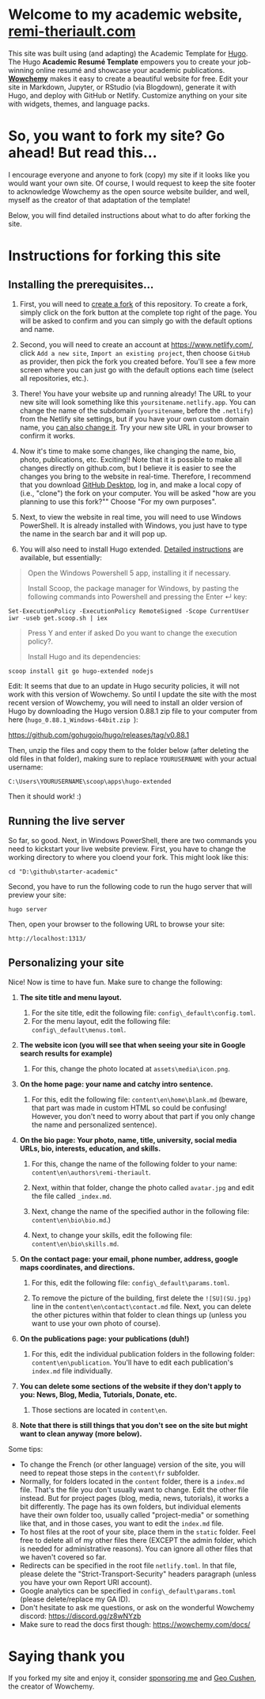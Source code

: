 
# Welcome to my academic website, [remi-theriault.com](https://remi-theriault.com)

This site was built using (and adapting) the Academic Template for [Hugo](https://github.com/gohugoio/hugo). The Hugo **Academic Resumé Template** empowers you to create your job-winning online resumé and showcase your academic publications. [**Wowchemy**](https://wowchemy.com) makes it easy to create a beautiful website for free. Edit your site in Markdown, Jupyter, or RStudio (via Blogdown), generate it with Hugo, and deploy with GitHub or Netlify. Customize anything on your site with widgets, themes, and language packs.

# So, you want to fork my site? Go ahead! But read this...

I encourage everyone and anyone to fork (copy) my site if it looks like you would want your own site. Of course, I would request to keep the site footer to acknowledge Wowchemy as the open source website builder, and well, myself as the creator of that adaptation of the template!

Below, you will find detailed instructions about what to do after forking the site.

# Instructions for forking this site

## Installing the prerequisites...

1. First, you will need to [create a fork](https://docs.github.com/en/get-started/quickstart/fork-a-repo) of this repository. To create a fork, simply click on the fork button at the complete top right of the page. You will be asked to confirm and you can simply go with the default options and name.

1. Second, you will need to create an account at https://www.netlify.com/, click `Add a new site`, `Import an existing project`, then choose `GitHub` as provider, then pick the fork you created before. You'll see a few more screen where you can just go with the default options each time (select all repositories, etc.).

1. There! You have your website up and running already! The URL to your new site will look something like this `yoursitename.netlify.app`. You can change the name of the subdomain (`yoursitename`, before the `.netlify`) from the Netlify site settings, but if you have your own custom domain name, you [can also change it](https://www.netlify.com/blog/2021/12/20/how-to-add-custom-domains-to-netlify-sites/). Try your new site URL in your browser to confirm it works.

1. Now it's time to make some changes, like changing the name, bio, photo, publications, etc. Exciting!! Note that it is possible to make all changes directly on github.com, but I believe it is easier to see the changes you bring to the website in real-time. Therefore, I recommend that you download [GitHub Desktop](https://desktop.github.com/), log in, and make a local copy of (i.e., "clone") the fork on your computer. You will be asked "how are you planning to use this fork?"" Choose "For my own purposes".

1. Next, to view the website in real time, you will need to use Windows PowerShell. It is already installed with Windows, you just have to type the name in the search bar and it will pop up.

1. You will also need to install Hugo extended. [Detailed instructions](https://wowchemy.com/docs/getting-started/install-hugo-extended/#cms) are available, but essentially:

> Open the Windows Powershell 5 app, installing it if necessary.
>
> Install Scoop, the package manager for Windows, by pasting the following commands into Powershell and pressing the Enter ↵ key:

```
Set-ExecutionPolicy -ExecutionPolicy RemoteSigned -Scope CurrentUser
iwr -useb get.scoop.sh | iex
```

> Press Y and enter if asked Do you want to change the execution policy?.
>
> Install Hugo and its dependencies:

```
scoop install git go hugo-extended nodejs
```

Edit: It seems that due to an update in Hugo security policies, it will not work with this version of Wowchemy. So until I update the site with the most recent version of Wowchemy, you will need to install an older version of Hugo by downloading the Hugo version 0.88.1 zip file to your computer from here (`hugo_0.88.1_Windows-64bit.zip
`): 

https://github.com/gohugoio/hugo/releases/tag/v0.88.1

Then, unzip the files and copy them to the folder below (after deleting the old files in that folder), making sure to replace `YOURUSERNAME` with your actual username:

`C:\Users\YOURUSERNAME\scoop\apps\hugo-extended`

Then it should work! :)

## Running the live server

So far, so good. Next, in Windows PowerShell, there are two commands you need to kickstart your live website preview. First, you have to change the working directory to where you cloend your fork. This might look like this:

```
cd "D:\github\starter-academic"
```

Second, you have to run the following code to run the hugo server that will preview your site:

```
hugo server
```

Then, open your browser to the following URL to browse your site:

```
http://localhost:1313/
```

## Personalizing your site

Nice! Now is time to have fun. Make sure to change the following:

1. **The site title and menu layout.**

    1. For the site title, edit the following file: `config\_default\config.toml`.
    1. For the menu layout, edit the following file: `config\_default\menus.toml`.

1. **The website icon (you will see that when seeing your site in Google search results for example)**

    1. For this, change the photo located at `assets\media\icon.png`.

1. **On the home page: your name and catchy intro sentence.**
    
    1. For this, edit the following file: `content\en\home\blank.md` (beware, that part was made in custom HTML so could be confusing! However, you don't need to worry about that part if you only change the name and personalized sentence).

1. **On the bio page: Your photo, name, title, university, social media URLs, bio, interests, education, and skills.**

    1. For this, change the name of the following folder to your name: `content\en\authors\remi-theriault`.

    1. Next, within that folder, change the photo called `avatar.jpg` and edit the file called `_index.md`.

    1. Next, change the name of the specified author in the following file: `content\en\bio\bio.md`.)
    
    1. Next, to change your skills, edit the following file: `content\en\bio\skills.md`.

1. **On the contact page: your email, phone number, address, google maps coordinates, and directions.**

    1. For this, edit the following file: `config\_default\params.toml`.
    
    1. To remove the picture of the building, first delete the `![SU](SU.jpg)` line in the `content\en\contact\contact.md` file. Next, you can delete the other pictures within that folder to clean things up (unless you want to use your own photo of course).

1. **On the publications page: your publications (duh!)**

    1. For this, edit the individual publication folders in the following folder: `content\en\publication`. You'll have to edit each publication's `index.md` file individually.

1. **You can delete some sections of the website if they don't apply to you: News, Blog, Media, Tutorials, Donate, etc.**

    1. Those sections are located in `content\en`.

1. **Note that there is still things that you don't see on the site but might want to clean anyway (more below).**

Some tips:

- To change the French (or other language) version of the site, you will need to repeat those steps in the `content\fr` subfolder.
- Normally, for folders located in the `content` folder, there is a `index.md` file. That's the file you don't usually want to change. Edit the other file instead. But for project pages (blog, media, news, tutorials), it works a bit differently. The page has its own folders, but individual elements have their own folder too, usually called "project-media" or something like that, and in those cases, you want to edit the `index.md` file.
- To host files at the root of your site, place them in the `static` folder. Feel free to delete all of my other files there (EXCEPT the admin folder, which is needed for administrative reasons). You can ignore all other files that we haven't covered so far.
- Redirects can be specified in the root file `netlify.toml`. In that file, please delete the "Strict-Transport-Security" headers paragraph (unless you have your own Report URI account).
- Google analytics can be specified in `config\_default\params.toml` (please delete/replace my GA ID).
- Don't hesitate to ask me questions, or ask on the wonderful Wowchemy discord: https://discord.gg/z8wNYzb
- Make sure to read the docs first though: https://wowchemy.com/docs/

# Saying thank you

If you forked my site and enjoy it, consider [sponsoring me](https://github.com/sponsors/rempsyc) and [Geo Cushen](https://github.com/sponsors/gcushen), the creator of Wowchemy.

